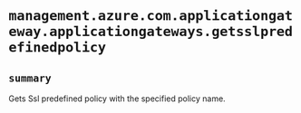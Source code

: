 # `management.azure.com.applicationgateway.applicationgateways.getsslpredefinedpolicy`

## `summary`
Gets Ssl predefined policy with the specified policy name.


